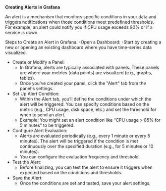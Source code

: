 **Creating Alerts in Grafana**

An alert is a mechanism that monitors specific conditions in your data and triggers notifications when those conditions meet predefined thresholds. For example, an alert could notify you if CPU usage exceeds 90% or if a service is down.

Steps to Create an Alert in Grafana:
-Open a Dashboard:
  -Start by creating a new or opening an existing dashboard where you have time-series data visualized.
- Create or Modify a Panel:
  - In Grafana, alerts are typically associated with panels. These panels are where your metrics (data points) are visualized (e.g., graphs, tables).
  - Once you've created your panel, click the "Alert" tab from the panel's settings.
- Set Up Alert Condition:
  - Within the Alert tab, you’ll define the conditions under which the alert will be triggered. You can specify conditions based on the metric (e.g., CPU usage, disk space, etc.) and set the threshold for when to send an alert.
  - Example: You might set an alert condition like “CPU usage > 85% for 5 minutes” to be triggered.
- Configure Alert Evaluation:
  - Alerts are evaluated periodically (e.g., every 1 minute or every 5 minutes). The alert will be triggered if the condition is met continuously over the specified duration (e.g., for 5 minutes or 10 minutes).
  - You can configure the evaluation frequency and threshold.
- Test the Alert:
  - Before finalizing, you can test the alert to ensure it triggers when expected based on the conditions and thresholds.
- Save the Alert:
  - Once the conditions are set and tested, save your alert settings.
